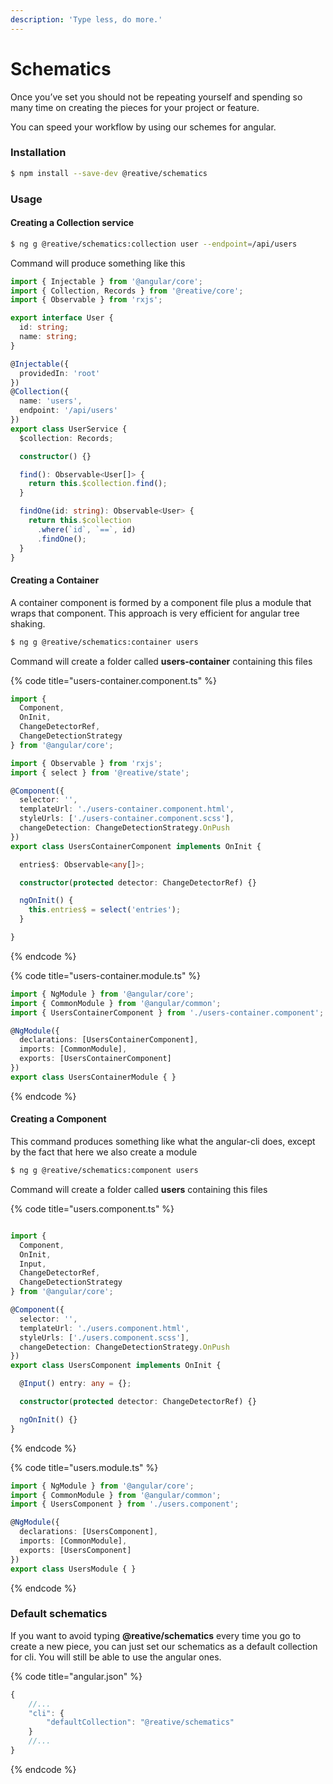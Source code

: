 ```yaml
---
description: 'Type less, do more.'
---
```


# Schematics

Once you’ve set you should not be repeating yourself and spending so many time on creating the pieces for your project or feature.

You can speed your workflow by using our schemes for angular.

### Installation

```bash
$ npm install --save-dev @reative/schematics
```

### Usage

#### Creating a Collection service

```bash
$ ng g @reative/schematics:collection user --endpoint=/api/users
```

Command will produce something like this

```typescript
import { Injectable } from '@angular/core';
import { Collection, Records } from '@reative/core';
import { Observable } from 'rxjs';

export interface User {
  id: string;
  name: string;
}

@Injectable({
  providedIn: 'root'
})
@Collection({
  name: 'users',
  endpoint: '/api/users'
})
export class UserService {
  $collection: Records;

  constructor() {}

  find(): Observable<User[]> {
    return this.$collection.find();
  }

  findOne(id: string): Observable<User> {
    return this.$collection
      .where(`id`, `==`, id)
      .findOne();
  }
}
```



#### Creating a Container

A container component is formed by a component file plus a module that wraps that component. This approach is very efficient for angular tree shaking.

```bash
$ ng g @reative/schematics:container users
```

Command will create a folder called **users-container** containing this files

{% code title="users-container.component.ts" %}
```typescript
import {
  Component,
  OnInit,
  ChangeDetectorRef,
  ChangeDetectionStrategy
} from '@angular/core';

import { Observable } from 'rxjs';
import { select } from '@reative/state';

@Component({
  selector: '',
  templateUrl: './users-container.component.html',
  styleUrls: ['./users-container.component.scss'],
  changeDetection: ChangeDetectionStrategy.OnPush
})
export class UsersContainerComponent implements OnInit {

  entries$: Observable<any[]>;

  constructor(protected detector: ChangeDetectorRef) {}

  ngOnInit() {
    this.entries$ = select('entries');
  }

}

```
{% endcode %}

{% code title="users-container.module.ts" %}
```typescript
import { NgModule } from '@angular/core';
import { CommonModule } from '@angular/common';
import { UsersContainerComponent } from './users-container.component';

@NgModule({
  declarations: [UsersContainerComponent],
  imports: [CommonModule],
  exports: [UsersContainerComponent]
})
export class UsersContainerModule { }
```
{% endcode %}



#### Creating a Component

This command produces something like what the angular-cli does, except by the fact that here we also create a module

```bash
$ ng g @reative/schematics:component users
```

Command will create a folder called **users** containing this files

{% code title="users.component.ts" %}
```typescript

import {
  Component,
  OnInit,
  Input,
  ChangeDetectorRef,
  ChangeDetectionStrategy
} from '@angular/core';

@Component({
  selector: '',
  templateUrl: './users.component.html',
  styleUrls: ['./users.component.scss'],
  changeDetection: ChangeDetectionStrategy.OnPush
})
export class UsersComponent implements OnInit {

  @Input() entry: any = {};

  constructor(protected detector: ChangeDetectorRef) {}

  ngOnInit() {}
}

```
{% endcode %}

{% code title="users.module.ts" %}
```typescript
import { NgModule } from '@angular/core';
import { CommonModule } from '@angular/common';
import { UsersComponent } from './users.component';

@NgModule({
  declarations: [UsersComponent],
  imports: [CommonModule],
  exports: [UsersComponent]
})
export class UsersModule { }
```
{% endcode %}



### Default schematics

If you want to avoid typing **@reative/schematics** every time you go to create a new piece, you can just set our schematics as a default collection for cli. You will still be able to use the angular ones. 

{% code title="angular.json" %}
```javascript
{
    //...
    "cli": {
        "defaultCollection": "@reative/schematics"
    }
    //...
}
```
{% endcode %}


